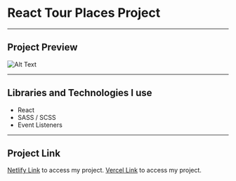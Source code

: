 # React Tour Places Project

<hr>

## Project Preview

![Alt Text]()

<hr>

## Libraries and Technologies I use

- React
- SASS / SCSS
- Event Listeners

<hr>

## Project Link

<a href="" target="_blank">Netlify Link</a> to access my project.
<a href="" target="_blank">Vercel Link</a> to access my project.
